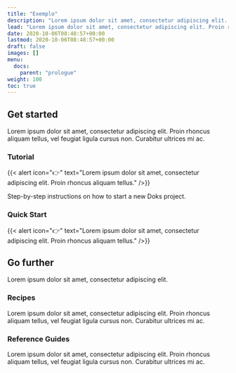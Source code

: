 ```yaml
---
title: "Exemplo"
description: "Lorem ipsum dolor sit amet, consectetur adipiscing elit. Proin rhoncus aliquam tellus, vel feugiat ligula cursus non. Curabitur ultrices mi ac."
lead: "Lorem ipsum dolor sit amet, consectetur adipiscing elit. Proin rhoncus aliquam tellus, vel feugiat ligula cursus non. Curabitur ultrices mi ac."
date: 2020-10-06T08:48:57+00:00
lastmod: 2020-10-06T08:48:57+00:00
draft: false
images: []
menu:
  docs:
    parent: "prologue"
weight: 100
toc: true
---
```


## Get started

Lorem ipsum dolor sit amet, consectetur adipiscing elit. Proin rhoncus aliquam tellus, vel feugiat ligula cursus non. Curabitur ultrices mi ac.

### Tutorial

{{< alert icon="👉" text="Lorem ipsum dolor sit amet, consectetur adipiscing elit. Proin rhoncus aliquam tellus." />}}

Step-by-step instructions on how to start a new Doks project.

### Quick Start

{{< alert icon="👉" text="Lorem ipsum dolor sit amet, consectetur adipiscing elit. Proin rhoncus aliquam tellus." />}}

## Go further

Lorem ipsum dolor sit amet, consectetur adipiscing elit.

### Recipes

Lorem ipsum dolor sit amet, consectetur adipiscing elit. Proin rhoncus aliquam tellus, vel feugiat ligula cursus non. Curabitur ultrices mi ac.

### Reference Guides

Lorem ipsum dolor sit amet, consectetur adipiscing elit. Proin rhoncus aliquam tellus, vel feugiat ligula cursus non. Curabitur ultrices mi ac.
